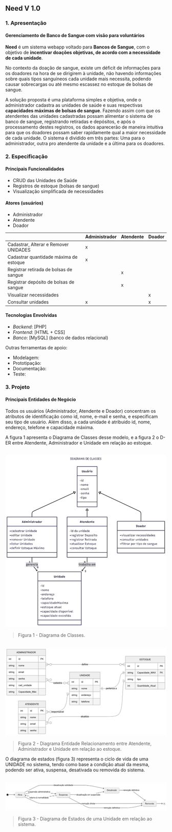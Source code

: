 ## Need V 1.0

### 1. Apresentação

#### Gerenciamento de Banco de Sangue com visão para voluntários

**Need** é um sistema webapp voltado para **Bancos de Sangue**, com o objetivo de **incentivar doações objetivas, de acordo com a necessidade de cada unidade**.  

No contexto da doação de sangue, existe um déficit de informações para os doadores na hora de se dirigirem à unidade, não havendo informações sobre quais tipos sanguíneos cada unidade mais necessita, podendo causar sobrecargas ou até mesmo escassez no estoque de bolsas de sangue.

A solução proposta é uma plataforma simples e objetiva, onde o administrador cadastra as unidades de saúde e suas respectivas **capacidades máximas de bolsas de sangue**. Fazendo assim com que os atendentes das unidades cadastradas possam alimentar o sistema de banco de sangue, registrando retiradas e depósitos, e após o processamento destes registros, os dados aparecerão de maneira intuitiva para que os doadores possam saber rapidamente qual a maior necessidade de cada unidade. O sistema é dividido em três partes: Uma para o administrador, outra pro atendente da unidade e a última para os doadores.


### 2. Especificação

#### Principais Funcionalidades

- CRUD das Unidades de Saúde
- Registros de estoque (bolsas de sangue)  
- Visualização simplificada de necessidades

#### Atores (usuários)

- Administrador
- Atendente
- Doador

|                |Administrador  |Atendente | Doador|
|--------------------------------------|---|---|---|
|Cadastrar, Alterar e Remover UNIDADES	| x |   |   |
|Cadastrar quantidade máxima de estoque	| x |   |   |
|Registrar retirada de bolsas de sangue	|   | x |   |
|Registrar depósito de bolsas de sangue |   | x |   |
|Visualizar necessidades                |   |   | x |
|Consultar unidades               	| x |   | x |


#### Tecnologias Envolvidas

- *Backend*: [PHP]
- *Frontend*: [HTML + CSS]
- *Banco*: [MySQL] (banco de dados relacional)

Outras ferramentas de apoio:

- Modelagem:
- Prototipação:
- Documentação:
- Teste:





### 3. Projeto

#### Principais Entidades de Negócio

Todos os usuários (Administrador, Atendente e Doador) concentram os atributos de identificação como id, nome, e-mail e senha, e especificam seu tipo de usuário. Além disso, a cada unidade é atribuido id, nome, endereço, telefone e capacidade máxima.

A figura 1 apresenta o Diagrama de Classes desse modelo, e a figura 2 o D-ER entre Atendente, Administrador e Unidade em relação ao estoque.

![]()
<img src="projeto/Diagrama de Classe.png">
> Figura 1 - Diagrama de Classes.

![]()
<img src="projeto/Diagrama de Entidade e Relacionamento.png">
> Figura 2 - Diagrama Entidade Relacionamento entre Atendente, Administrador e Unidade em relação ao estoque.

O diagrama de estados (figura 3) representa o ciclo de vida de uma UNIDADE no sistema, tendo como base a condição atual da mesma, podendo ser ativa, suspensa, desativada ou removida do sistema.

![]()
<img src="projeto/Diagrama de Estados.png">
> Figura 3 - Diagrama de Estados de uma Unidade em relação ao sistema.
